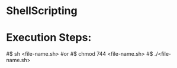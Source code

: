 # ShellScripting

# Execution Steps:
#$ sh <file-name.sh> <parameters>
#or
#$ chmod 744 <file-name.sh>
#$ ./<file-name.sh> <parameters>
